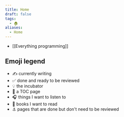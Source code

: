 ```yaml
---
title: Home
draft: false
tags:
  - 🏠
aliases:
  - Home
---
```

 - [[Everything programming]]

## Emoji legend
- ✍️ currently writing 
- ✅ done and ready to be reviewed
- 💡 the incubator
- 🧭 a TOC page
- 🎧 things I want to listen to
- 📕 books I want to read
- ⚓ pages that are done but don't need to be reviewed
